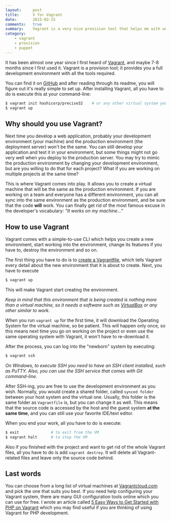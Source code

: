 ```yaml
---
layout:     post
title:      V for Vagrant 
date:       2015-02-15
comments:   true
summary:    Vagrant is a very nice provision tool that helps me with web development. I don't want to install every tool on my machine; I want my environment as clean as possible. Vagrant helps me create virtual machines with all the necessary tools for any project.
category:
    - vagrant
    - provision
    - puppet
---
```


<p>
It has been almost one year since I first heard of <a href="https://www.vagrantup.com/">Vagrant</a>, and maybe 7-8 months since I first used it. Vagrant is a provision tool; it provides you a full development environment with all the tools required.
</p>

You can find it on <a href="https://github.com/mitchellh/vagrant">GitHub</a> and after reading through its readme, you will figure out it's really simple to set up. After installing Vagrant, all you have to do is execute this at your command-line:

```bash
$ vagrant init hashicorp/precise32    # or any other virtual system you want
$ vagrant up
```

## Why should you use Vagrant?
Next time you develop a web application, probably your development environment (your machine) and the production environment (the deployment server) won't be the same. You can still develop your application and test it in your environment, but some things might not go very well when you deploy to the production server. You may try to mimic the production environment by changing your development environment, but are you willing to do that for each project? What if you are working on multiple projects at the same time?

This is where Vagrant comes into play. It allows you to create a virtual machine that will be the same as the production environment. If you are working on a team and everyone has a different environment, you can all sync into the same environment as the production environment, and be sure that the code **will** work. You can finally get rid of the most famous excuse in the developer's vocabulary: _"It works on my machine..."_

## How to use Vagrant
Vagrant comes with a simple-to-use CLI which helps you create a new environment, start working into the environment, change its features if you have to, destroy the environment and so on.

The first thing you have to do is to <a href="https://docs.vagrantup.com/v2/vagrantfile/">create a Vagrantfile</a>, which tells Vagrant every detail about the new environment that it is about to create. Next, you have to execute
```bash
$ vagrant up
```

This will make Vagrant start creating the environment. 
<p>
<i>Keep in mind that this environment that is being created is nothing more than a virtual machine, so it needs a software such as <a href="https://www.virtualbox.org/">VirtualBox</a> or any other similar to work.</i>
</p>

When you run `vagrant up` for the first time, it will download the Operating System for the virtual machine, so be patient. This will happen only once, so this means next time you go on working on the project or even use the same operating system with Vagrant, it won't have to re-download it.

After the process, you can log into the "newborn" system by executing:
```bash
$ vagrant ssh
```

<p>
<i>On Windows, to execute SSH you need to have an SSH client installed, such as PuTTY. Also, you can use the SSH service that comes with Git command-line.</i>
</p>

After SSH-ing, you are free to use the development environment as you wish. Normally, you would create a shared folder, called `synced folder` between your host system and the virtual one. Usually, this folder is the same folder as `Vagrantfile` is, but you can change it as well. This means that the source code is accessed by the host and the guest system **at the same time**, and you can still use your favorite IDE/text editor.

When you end your work, all you have to do is execute:

```bash
$ exit              # to exit from the VM
$ vagrant halt      # to stop the VM
```

Also if you finished with the project and want to get rid of the whole Vagrant files, all you have to do is add `vagrant destroy`. It will delete all Vagrant-related files and leave only the source code behind.

## Last words
You can choose from a long list of virtual machines at <a href="https://vagrantcloud.com/">Vagrantcloud.com</a> and pick the one that suits you best. If you need help configuring your Vagrant system, there are many GUI configuration tools online which you can use for free. I wrote an article called <a href="http://www.sitepoint.com/5-easy-ways-getting-started-php-vagrant/">5 Easy Ways to Get Started with PHP on Vagrant</a> which you may find useful if you are thinking of using Vagrant for PHP development. 
